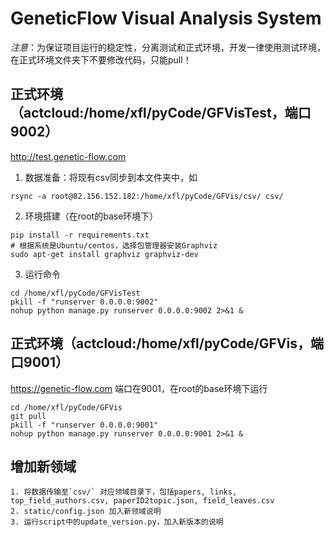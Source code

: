 # GeneticFlow Visual Analysis System

*注意*：为保证项目运行的稳定性，分离测试和正式环境，开发一律使用测试环境，在正式环境文件夹下不要修改代码，只能pull！

## 正式环境（actcloud:/home/xfl/pyCode/GFVisTest，端口9002）
http://test.genetic-flow.com

1. 数据准备：将现有csv同步到本文件夹中，如
```
rsync -a root@82.156.152.182:/home/xfl/pyCode/GFVis/csv/ csv/
```
2. 环境搭建（在root的base环境下）
```
pip install -r requirements.txt
# 根据系统是Ubuntu/centos，选择包管理器安装Graphviz
sudo apt-get install graphviz graphviz-dev
```
3. 运行命令
```
cd /home/xfl/pyCode/GFVisTest
pkill -f "runserver 0.0.0.0:9002"
nohup python manage.py runserver 0.0.0.0:9002 2>&1 &
```

## 正式环境（actcloud:/home/xfl/pyCode/GFVis，端口9001）

https://genetic-flow.com 端口在9001，在root的base环境下运行
```
cd /home/xfl/pyCode/GFVis
git pull
pkill -f "runserver 0.0.0.0:9001"
nohup python manage.py runserver 0.0.0.0:9001 2>&1 &
```

## 增加新领域

```
1. 将数据传输至`csv/` 对应领域目录下，包括papers, links, top_field_authors.csv, paperID2topic.json, field_leaves.csv
2. static/config.json 加入新领域说明
3. 运行script中的update_version.py，加入新版本的说明
```
